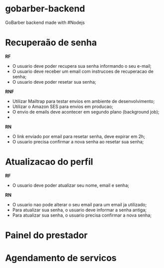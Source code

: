 # gobarber-backend
GoBarber backend made with #Nodejs

# Recuperaão de senha

**RF**

- O usuario deve poder recupera sua senha informando o seu e-mail;
- O usuario deve receber um email com instrucoes de recuperacao de senha;
- O usuario deve poder resetar sua senha;

**RNF**

- Utilizar Mailtrap para testar envios em ambiente de desenvolvimento;
- Utilizar o Amazon SES para envios em producao;
- O envio de emails deve acontecer em segundo plano (background job);
-

**RN**

- O link enviado por email para resetar senha, deve expirar em 2h;
- O usuario precisa confirmar a nova senha ao resetar sua senha;


# Atualizacao do perfil

**RF**

- O usuario deve poder atualizar seu nome, email e senha;

**RN**

- O usuario nao pode alterar o seu email para um email ja utilizado;
- Para atualizar sua senha, o usuario deve informar a senha antiga;
- Para atualizar sua senha, o usuario precisa confirmar a nova senha;

# Painel do prestador

# Agendamento de servicos

